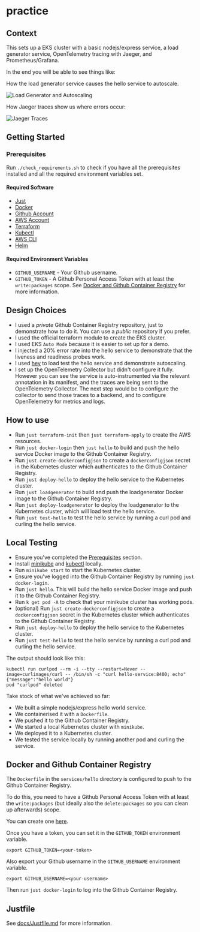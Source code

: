 # practice

## Context

This sets up a EKS cluster with a basic nodejs/express service, a load generator service, OpenTelemetry tracing with Jaeger, and Prometheus/Grafana.

In the end you will be able to see things like:

How the load generator service causes the hello service to autoscale.

![Load Generator and Autoscaling](https://github.com/alex1x/practice/blob/main/docs/images/load-generator-autoscaling-screenshot.png)

How Jaeger traces show us where errors occur:

![Jaeger Traces](https://github.com/alex1x/practice/blob/main/docs/images/jaeger-traces-screenshot.png)

## Getting Started

### Prerequisites

Run `./check_requirements.sh` to check if you have all the prerequisites installed and all the required environment variables set.

#### Required Software

- [Just](https://github.com/casey/just)
- [Docker](https://www.docker.com/)
- [Github Account](https://github.com/)
- [AWS Account](https://aws.amazon.com/)
- [Terraform](https://www.terraform.io/)
- [Kubectl](https://kubernetes.io/docs/tasks/tools/)
- [AWS CLI](https://aws.amazon.com/cli/)
- [Helm](https://helm.sh/)

#### Required Environment Variables

- `GITHUB_USERNAME` - Your Github username.
- `GITHUB_TOKEN` - A Github Personal Access Token with at least the `write:packages` scope. See [Docker and Github Container Registry](#docker-and-github-container-registry) for more information.

## Design Choices

- I used a *private* Github Container Registry repository, just to demonstrate how to do it. You can use a *public* repository if you prefer.
- I used the official terraform module to create the EKS cluster.
- I used EKS `Auto Mode` because it is easier to set up for a demo.
- I injected a 20% error rate into the hello service to demonstrate that the liveness and readiness probes work.
- I used [hey](https://github.com/rakyll/hey) to load test the hello service and demonstrate autoscaling.
- I set up the OpenTelemetry Collector but didn't configure it fully. However you can see the service is auto-instrumented via the relevant annotation in its manifest, and the traces are being sent to the OpenTelemetry Collector. The next step would be to configure the collector to send those traces to a backend, and to configure OpenTelemetry for metrics and logs. 

## How to use

- Run `just terraform-init` then `just terraform-apply` to create the AWS resources.
- Run `just docker-login` then `just hello` to build and push the hello service Docker image to the Github Container Registry.
- Run `just create-dockerconfigjson` to create a `dockerconfigjson` secret in the Kubernetes cluster which authenticates to the Github Container Registry.
- Run `just deploy-hello` to deploy the hello service to the Kubernetes cluster.
- Run `just loadgenerator` to build and push the loadgenerator Docker image to the Github Container Registry.
- Run `just deploy-loadgenerator` to deploy the loadgenerator to the Kubernetes cluster, which will load test the hello service.
- Run `just test-hello` to test the hello service by running a curl pod and curling the hello service.

## Local Testing

- Ensure you've completed the [Prerequisites](#prerequisites) section.
- Install [minikube](https://minikube.sigs.k8s.io/docs/start/) and [kubectl](https://kubernetes.io/docs/tasks/tools/) locally.
- Run `minikube start` to start the Kubernetes cluster.
- Ensure you've logged into the Github Container Registry by running `just docker-login`.
- Run `just hello`. This will build the hello service Docker image and push it to the Github Container Registry.
- Run `k get pod -A` to check that your minikube cluster has working pods.
- (optional) Run `just create-dockerconfigjson` to create a `dockerconfigjson` secret in the Kubernetes cluster which authenticates to the Github Container Registry.
- Run `just deploy-hello` to deploy the hello service to the Kubernetes cluster.
- Run `just test-hello` to test the hello service by running a curl pod and curling the hello service.

The output should look like this:

```
kubectl run curlpod --rm -i --tty --restart=Never --image=curlimages/curl -- /bin/sh -c "curl hello-service:8400; echo"
{"message":"hello world"}
pod "curlpod" deleted
```

Take stock of what we've achieved so far:

- We built a simple nodejs/express hello world service.
- We containerised it with a `Dockerfile`.
- We pushed it to the Github Container Registry.
- We started a local Kubernetes cluster with `minikube`.
- We deployed it to a Kubernetes cluster.
- We tested the service locally by running another pod and curling the service.

## Docker and Github Container Registry

The `Dockerfile` in the `services/hello` directory is configured to push to the Github Container Registry.

To do this, you need to have a Github Personal Access Token with at least the `write:packages` (but ideally also the `delete:packages` so you can clean up afterwards) scope.

You can create one [here](https://github.com/settings/tokens/new?scopes=write:packages,delete:packages&description=Github%20Container%20Registry%20Token).

Once you have a token, you can set it in the `GITHUB_TOKEN` environment variable.

```
export GITHUB_TOKEN=<your-token>
```

Also export your Github username in the `GITHUB_USERNAME` environment variable.

```
export GITHUB_USERNAME=<your-username>
```

Then run `just docker-login` to log into the Github Container Registry.


## Justfile

See [docs/Justfile.md](docs/Justfile.md) for more information.
